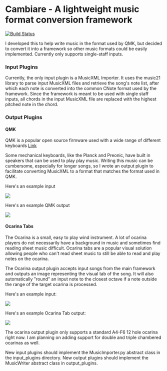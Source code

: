 # Cambiare - A lightweight music format conversion framework

[![Build Status](https://travis-ci.com/DDRnJn/cambiare.svg?branch=master)](https://travis-ci.com/DDRnJn/cambiare)

I developed this to help write music in the format used by QMK, but decided to convert it into a framework so other music formats could be easily implemented. Currently only supports single-staff inputs. 

### Input Plugins

Currently, the only input plugin is a MusicXML Importer. It uses the music21 library to parse input MusicXML files and retrieve the song's note list, after which each note is converted into the common CNote format used by the framework. Since the framework is meant to be used with single staff inputs, all chords in the input MusicXML file are replaced with the highest pitched note in the chord.

### Output Plugins

#### QMK

QMK is a popular open source firmware used with a wide range of different keyboards  [Link](https://github.com/qmk/qmk_firmware)

Some mechanical keyboards, like the Planck and Preonic, have built in speakers that can be used to play play music. Writing this music can be cumbersome, especially for longer songs, so I wrote an output plugin to facilitate converting MusicXML to a format that matches the format used in QMK.

Here's an example input

![](https://codeandchord-media.s3.amazonaws.com/blog_files/2019/03/19/0e4035fe-72e4-4909-ae0c-809def500a18.PNG)

Here's an example QMK output

![](https://codeandchord-media.s3.amazonaws.com/blog_files/2019/03/19/bb985804-ec77-478a-9248-e71a35d76d32.PNG)
 
#### Ocarina Tabs

The Ocarina is a small, easy to play wind instrument. A lot of ocarina players do not necessarily have a background in music and sometimes find reading sheet music difficult. Ocarina tabs are a popular visual solution allowing people who can't read sheet music to still be able to read and play notes on the ocarina.

The Ocarina output plugin accepts input songs from the main framework and outputs an image representing the visual tab of the song. It will also automatically "round" an input note to the closest octave if a note outside the range of the target ocarina is processed.

Here's an example input:

![](https://codeandchord-media.s3.amazonaws.com/blog_files/2019/03/03/a14acc9a-eb18-4d22-aae6-40b27412b0d2.PNG)

Here's an example Ocarina Tab output:

![](https://codeandchord-media.s3.amazonaws.com/blog_files/2019/03/03/ea034ac9-aa0e-45cb-b7c7-744c3d541096.png)

The ocarina output plugin only supports a standard A4-F6 12 hole ocarina right now. I am planning on adding support for double and triple chambered ocarinas as well.




New input plugins should implement the MusicImporter.py abstract class in the input_plugins directory. New output plugins should implement the MusicWriter abstract class in output_plugins.
